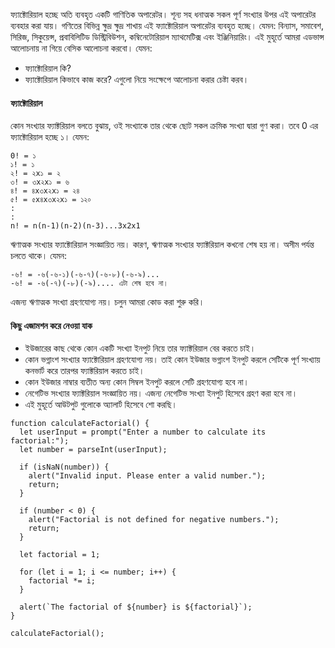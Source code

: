 ফ্যাক্টোরিয়াল হচ্ছে অতি ব্যবহৃত একটি গাণিতিক অপারেটর। শূন্য সহ ধনাত্মক সকল পূর্ণ সংখ্যার উপর এই অপারেটর ব্যবহার করা যায়। গণিতের বিভিন্ন ক্ষুদ্র ক্ষুদ্র শাখায় এই ফ্যাক্টোরিয়াল অপারেটর ব্যবহৃত হচ্ছে। যেমন: বিন্যাস, সমাবেশ, সিরিজ, সিকুয়েন্স, প্রবাবিলিটিড ডিস্ট্রিবিউশন, কম্বিনেটোরিয়াল ম্যাথমেটিক্স এবং ইঞ্জিনিয়ারিং। এই মুহূর্তে আমরা এডভান্স আলোচনায় না গিয়ে বেসিক আলোচনা করবো। যেমন: 
- ফ্যাক্টোরিয়াল  কি? 
- ফ্যাক্টোরিয়াল কিভাবে কাজ করে? 
এগুলো নিয়ে সংক্ষেপে আলোচনা করার চেষ্টা করব।

#### ফ্যাক্টোরিয়াল
কোন সংখ্যার ফ্যাক্টরিয়াল বলতে বুঝায়, ওই সংখ্যাকে তার থেকে ছোট সকল ক্রমিক সংখ্যা দ্বারা গুণ করা। তবে 0 এর ফ্যাক্টোরিয়াল হচ্ছে ১। যেমন:
```
0! = ১
১! = ১
২! = ২x১ = ২
৩! = ৩x২x১ = ৬
৪! = ৪x৩x২x১ = ২৪
৫! = ৫x৪x৩x২x১ = ১২০
:
:
n! = n(n-1)(n-2)(n-3)...3x2x1

```

ঋণাত্মক সংখ্যার ফ্যাক্টোরিয়াল সংজ্ঞায়িত নয়। কারণ, ঋণাত্মক সংখ্যার ফ্যাক্টরিয়াল কখনো শেষ হয় না। অসীম পর্যন্ত চলতে থাকে।  যেমন:
```
-৬! = -৬(-৬-১)(-৬-৭)(-৬-৮)(-৬-৯)...
-৬! = -৬(-৭)(-৮)(-৯).... এটা শেষ হবে না।
``` 
এজন্য ঋণাত্মক সংখ্যা গ্রহণযোগ্য নয়। চলুন আমরা কোড করা শুরু করি। 

#### কিছু এজামশন করে নেওয়া যাক
- ইউজারের কাছ থেকে কোন একটি সংখ্যা ইনপুট নিয়ে তার ফ্যাক্টরিয়াল বের করতে চাই।
- কোন ভগ্নাংশ সংখ্যার ফ্যাক্টোরিয়াল গ্রহণযোগ্য নয়। তাই কোন ইউজার ভগ্নাংশ ইনপুট করলে সেটিকে পূর্ণ সংখ্যায় কনভার্ট করে তারপর ফ্যাক্টরিয়াল করতে চাই।
- কোন ইউজার নাম্বার ব্যতীত অন্য কোন সিম্বল ইনপুট করলে সেটি গ্রহণযোগ্য হবে না।
- নেগেটিভ সংখ্যার ফ্যাক্টরিয়াল সংজ্ঞায়িত নয়। এজন্য নেগেটিভ সংখ্যা ইনপুট হিসেবে গ্রহণ করা হবে না।
- এই মুহূর্তে আউটপুট গুলোকে অ্যালার্ট হিসেবে শো করছি।
```
function calculateFactorial() {
  let userInput = prompt("Enter a number to calculate its factorial:");
  let number = parseInt(userInput);

  if (isNaN(number)) {
    alert("Invalid input. Please enter a valid number.");
    return;
  }

  if (number < 0) {
    alert("Factorial is not defined for negative numbers.");
    return;
  }

  let factorial = 1;

  for (let i = 1; i <= number; i++) {
    factorial *= i;
  }

  alert(`The factorial of ${number} is ${factorial}`);
}

calculateFactorial();
```
